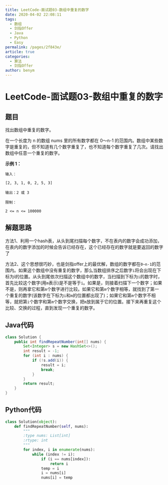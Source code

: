 ```yaml
---
title: LeetCode-面试题03-数组中重复的数字
date: 2020-04-02 22:08:11
tags: 
  - 数组
  - 剑指Offer
  - Java
  - Python
  - Easy
permalink: /pages/2f843e/
article: true
categories: 
  - 算法
  - 剑指Offer
author: benym
---
```


# LeetCode-面试题03-数组中重复的数字

## 题目

找出数组中重复的数字。

在一个长度为 n 的数组 nums 里的所有数字都在 0～n-1 的范围内。数组中某些数字是重复的，但不知道有几个数字重复了，也不知道每个数字重复了几次。请找出数组中任意一个重复的数字。



**示例 1：**

```
输入：

[2, 3, 1, 0, 2, 5, 3]

输出：2 或 3 

限制：

2 <= n <= 100000
```

## 解题思路

方法1、利用一个hash表，从头到尾扫描每个数字，不在表内的数字会成功添加，在表内的数字添加的时候会告诉已经存在，这个已经存在的数字就是要返回的数字了

方法2、这个思想很巧妙，也是剑指offer上的最优解，数组的数字都在`0~n-1`的范围内。如果这个数组中没有重复的数字，那么当数组排序之后数字`i`将会出现在下标为i的位置。从头到尾依次扫描这个数组中的数字，当扫描到下标为`i`的数字时，首先比较这个数字(用`m`表示)是不是等于`i`。如果是，则接着扫描下一个数字；如果不是，则再拿它和第`m`个数字进行比较。如果它和第`m`个数字相等，就找到了第一个重复的数字(该数字在下标为`i`和`m`的位置都出现了)；如果它和第`m`个数字不相等，就把第`i`个数字和第`m`个数字交换，把`m`放到属于它的位置。接下来再重复这个比较、交换的过程，直到发现一个重复的数字。

## Java代码

```java
class Solution {
    public int findRepeatNumber(int[] nums) {
        Set<Integer> s = new HashSet<>();
        int result = -1;
        for (int i : nums) {
            if (!s.add(i)) {
                result = i;
                break;
            }
        }
        return result;
    }
}
```

## Python代码

```python
class Solution(object):
    def findRepeatNumber(self, nums):
        """
        :type nums: List[int]
        :rtype: int
        """
        for index, i in enumerate(nums):
            while (index != i):
                if (i == nums[index]):
                    return i
                temp = i
                i = nums[i]
                nums[i] = temp
```

